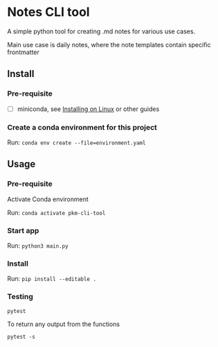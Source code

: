 # Notes CLI tool 

A simple python tool for creating .md notes for various use cases. 

Main use case is daily notes, where the note templates contain specific frontmatter

## Install

### Pre-requisite

- [ ] miniconda, see [Installing on Linux](https://conda.io/projects/conda/en/stable/user-guide/install/linux.html) or other guides

### Create a conda environment for this project

Run: `conda env create --file=environment.yaml`


## Usage

### Pre-requisite

Activate Conda environment

Run: ``conda activate pkm-cli-tool`` 

### Start app

Run: `python3 main.py`

### Install

Run: `pip install --editable .`

### Testing

```
pytest

```

To return any output from the functions 

```
pytest -s

```